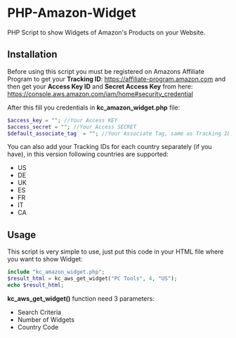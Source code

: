 # PHP-Amazon-Widget
PHP Script to show Widgets of Amazon's Products on your Website.

## Installation
Before using this script you must be registered on Amazons Affiliate Program to get your **Tracking ID**: https://affiliate-program.amazon.com  and then get your **Access Key ID** and **Secret Access Key** from here: https://console.aws.amazon.com/iam/home#security_credential

After this fill you credentials in **kc_amazon_widget.php** file:
```php
$access_key = ""; //Your Access KEY
$access_secret = ""; //Your Access SECRET
$default_associate_tag 	= ""; //Your Associate Tag, same as Tracking ID
```

You can also add your Tracking IDs for each country separately (if you have), in this version following countries are supported:
- US
- DE
- UK
- ES
- FR
- IT
- CA


## Usage
This script is very simple to use, just put this code in your HTML file where you want to show Widget:

```php
include "kc_amazon_widget.php";
$result_html = kc_aws_get_widget("PC Tools", 4, "US");
echo $result_html;
```

**kc_aws_get_widget()** function need 3 parameters:
- Search Criteria
- Number of Widgets
- Country Code

